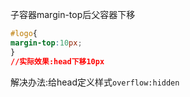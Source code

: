 子容器margin-top后父容器下移  
```css
#logo{
margin-top:10px;
}  
//实际效果:head下移10px  
```
解决办法:给head定义样式`overflow:hidden`
